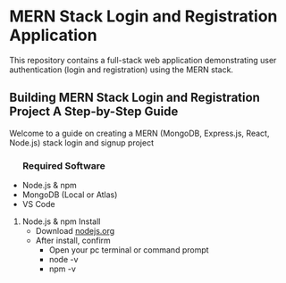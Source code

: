 <h1>MERN Stack Login and Registration Application</h1>
<p>This repository contains a full-stack web application demonstrating user authentication (login and registration) using the MERN stack.</p>
<h2>Building MERN Stack Login and Registration Project A Step-by-Step Guide</h2>
<p>Welcome to a guide on creating a MERN (MongoDB, Express.js, React, Node.js) stack login and signup project</p>
<ul><h3>Required Software</h3>
<li>Node.js & npm</li>
<li>MongoDB (Local or Atlas)</li>
<li>VS Code</li></ul>
<ol>
<li>Node.js & npm Install<ul>
  <li>Download <a href="https://nodejs.org/en">nodejs.org</a></li>
  <li>After install, confirm<ul type="square">
    <li>Open your pc terminal or command prompt</li>
    <li>node -v</li>
    <li>npm -v</li>
    
</li></ul></li></ul></li>
